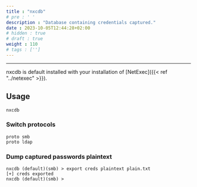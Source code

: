 ```yaml
---
title : "nxcdb"
# pre : ' '
description : "Database containing credentials captured."
date : 2023-10-05T12:44:28+02:00
# hidden : true
# draft : true
weight : 110
# tags : ['']
---
```


---

nxcdb is default installed with your installation of [NetExec]({{< ref "../netexec" >}}).

## Usage

```plain
nxcdb
```

### Switch protocols

```plain
proto smb
proto ldap
```

### Dump captured passwords plaintext

```plain
nxcdb (default)(smb) > export creds plaintext plain.txt
[+] creds exported
nxcdb (default)(smb) >
```
